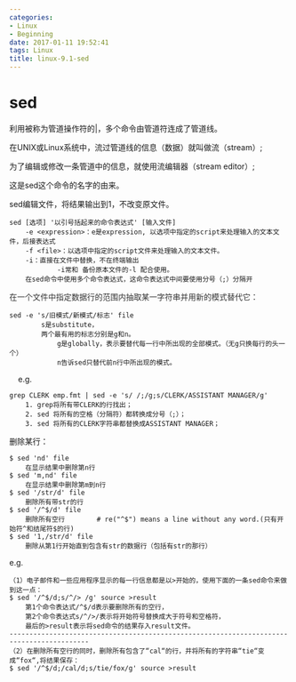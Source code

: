```yaml
---
categories:
- Linux
- Beginning
date: 2017-01-11 19:52:41
tags: Linux
title: linux-9.1-sed
---
```


# sed

利用被称为管道操作符的|，多个命令由管道符连成了管道线。

在UNIX或Linux系统中，流过管道线的信息（数据）就叫做流（stream）;

为了编辑或修改一条管道中的信息，就使用流编辑器（stream editor）;

这是sed这个命令的名字的由来。

sed编辑文件，将结果输出到1，不改变原文件。

```
sed [选项] '以引号括起来的命令表达式' [输入文件]
    -e <expression>：e是expression, 以选项中指定的script来处理输入的文本文件，后接表达式
    -f <file>：以选项中指定的script文件来处理输入的文本文件。
    -i：直接在文件中替换，不在终端输出
            -i常和 备份原本文件的-l 配合使用。
    在sed命令中使用多个命令表达式，这命令表达式中间要使用分号（;）分隔开
```

<span style="color: rgb(51, 51, 51);">在一个文件中指定数据行的范围内抽取某一字符串并用新的模式替代它：</span>

```
sed -e 's/旧模式/新模式/标志' file
        s是substitute，
        两个最有用的标志分别是g和n。
            g是globally，表示要替代每一行中所出现的全部模式。（无g只换每行的头一个）
            n告诉sed只替代前n行中所出现的模式。
```

    e.g.

```
grep CLERK emp.fmt | sed -e 's/ /;/g;s/CLERK/ASSISTANT MANAGER/g'
    1. grep将所有带CLERK的行找出；
    2. sed 将所有的空格（分隔符）都转换成分号（;）；
    3. sed 将所有的CLERK字符串都替换成ASSISTANT MANAGER；
```

删除某行：

```
$ sed 'nd' file
    在显示结果中删除第n行
$ sed 'm,nd' file
    在显示结果中删除第m到n行
$ sed '/str/d' file
    删除所有带str的行
$ sed '/^$/d' file
    删除所有空行        # re("^$") means a line without any word.(只有开始符^和结尾符$的行)
$ sed '1,/str/d' file
    删除从第1行开始直到包含有str的数据行（包括有str的那行）
```

e.g.

```
（1）电子邮件和一些应用程序显示的每一行信息都是以>开始的，使用下面的一条sed命令来做到这一点：
$ sed '/^$/d;s/^/> /g' source >result
    第1个命令表达式/^$/d表示要删除所有的空行，
    第2个命令表达式s/^/>/表示将开始符号替换成大于符号和空格符，
    最后的>result表示将sed命令的结果存入result文件。
------------------------------------------------------------------------------------------
（2）在删除所有空行的同时，删除所有包含了“cal“的行，并将所有的字符串“tie“变成“fox“,将结果保存：
$ sed '/^$/d;/cal/d;s/tie/fox/g' source >result
```